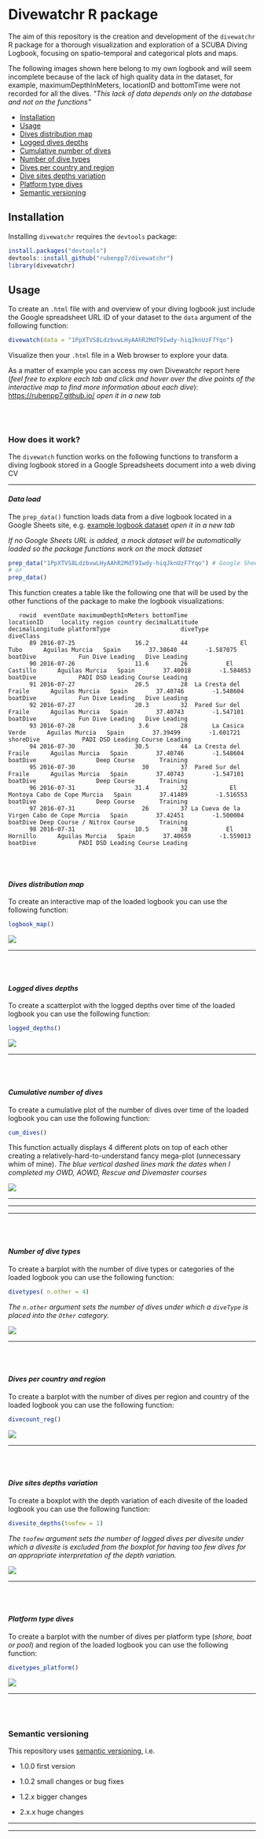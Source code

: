 # Divewatchr R package

The aim of this repository is the creation and development of the `divewatchr` R package for a thorough visualization and exploration of a SCUBA Diving Logbook, focusing on  spatio-temporal and categorical plots and maps.


The following images shown here belong to my own logbook and will seem incomplete because of the lack of high quality data in the dataset, for example, maximumDepthInMeters, locationID and bottomTime were not recorded for all the dives. <i>"This lack of data depends only on the database and not on the functions"</i>


- [Installation](#installation)
- [Usage](#usage)
- [Dives distribution map](#dives-distribution-map)
- [Logged dives depths](#logged-dives-depths)
- [Cumulative number of dives](#cumulative-number-of-dives)
- [Number of dive types](#number-of-dive-types)
- [Dives per country and region](#dives-per-country-and-region)
- [Dive sites depths variation](#dive-sites-depths-variation)
- [Platform type dives](#platform-type-dives)
- [Semantic versioning](#semantic-versioning)


## Installation

Installing `divewatchr` requires the `devtools` package:

```r
install.packages("devtools")
devtools::install_github("rubenpp7/divewatchr")
library(divewatchr)
```  

## Usage

To create an `.html` file with and overview of your diving logbook just include the Google spreadsheet URL ID of your dataset to the `data` argument of the following function:
```r
divewatch(data = "1PpXTVS8LdzbvwLHyAAhR2MdT9Iwdy-hiqJknUzF7Yqo")
``` 
Visualize then your `.html` file in a Web browser to explore your data.

As a matter of example you can access my own Divewatchr report here (<i>feel free to explore each tab and click and hover over the dive points of the interactive map to find more information about each dive</i>):
<a href="https://rubenpp7.github.io/" target="_blank">https://rubenpp7.github.io/</a> <i> open it in a new tab </i>

<br/><br/>

### How does it work?
The `divewatch` function works on the following functions to transform a diving logbook stored in a Google Spreadsheets document into a web diving CV

***

#### <i>Data load</i>
The `prep_data()` function loads data from a dive logbook located in a Google Sheets site, e.g. [example logbook dataset](https://docs.google.com/spreadsheets/d/1PpXTVS8LdzbvwLHyAAhR2MdT9Iwdy-hiqJknUzF7Yqo/edit#gid=1795885743) <i> open it in a new tab </i>

<i>If no Google Sheets URL is added, a mock dataset will be automatically loaded so the package functions work on the mock dataset</i>
```r
prep_data("1PpXTVS8LdzbvwLHyAAhR2MdT9Iwdy-hiqJknUzF7Yqo") # Google Sheets URL ID
# or
prep_data()
```
This function creates a table like the following one that will be used by the other functions of the package to make the logbook visualizations:

```
   rowid  eventDate maximumDepthInMeters bottomTime            locationID     locality region country decimalLatitude decimalLongitude platformType                    diveType      diveClass
      89 2016-07-25                 16.2         44               El Tubo      Aguilas Murcia   Spain        37.38640        -1.587075     boatDive            Fun Dive Leading   Dive Leading
      90 2016-07-26                 11.6         26           El Castillo      Aguilas Murcia   Spain        37.40018        -1.584053     boatDive            PADI DSD Leading Course Leading
      91 2016-07-27                 20.5         28  La Cresta del Fraile      Aguilas Murcia   Spain        37.40746        -1.548604     boatDive            Fun Dive Leading   Dive Leading
      92 2016-07-27                 20.3         32  Pared Sur del Fraile      Aguilas Murcia   Spain        37.40743        -1.547101     boatDive            Fun Dive Leading   Dive Leading
      93 2016-07-28                  3.6         28       La Casica Verde      Aguilas Murcia   Spain        37.39499        -1.601721    shoreDive            PADI DSD Leading Course Leading
      94 2016-07-30                 30.5         44  La Cresta del Fraile      Aguilas Murcia   Spain        37.40746        -1.548604     boatDive                 Deep Course       Training
      95 2016-07-30                   30         37  Pared Sur del Fraile      Aguilas Murcia   Spain        37.40743        -1.547101     boatDive                 Deep Course       Training
      96 2016-07-31                 31.4         32            El Montoya Cabo de Cope Murcia   Spain        37.41489        -1.516553     boatDive                 Deep Course       Training
      97 2016-07-31                   26         37 La Cueva de la Virgen Cabo de Cope Murcia   Spain        37.42451        -1.500004     boatDive Deep Course / Nitrox Course       Training
      98 2016-07-31                 10.5         38           El Hornillo      Aguilas Murcia   Spain        37.40659        -1.559013     boatDive            PADI DSD Leading Course Leading

```
<br/><br/>

#### <i>Dives distribution map</i>

To create an interactive map of the loaded logbook you can use the following function:
```r
logbook_map()

```

![](images/logbook_map2.png)

***
<br/><br/>

#### <i>Logged dives depths</i>

To create a scatterplot with the logged depths over time of the loaded logbook you can use the following function:

```r
logged_depths()

```
![](images/logged_depths.png)  

***
<br/><br/>

#### <i>Cumulative number of dives</i>

To create a cumulative plot of the number of dives over time of the loaded logbook you can use the following function:
```r
cum_dives()

```
This function actually displays 4 different plots on top of each other creating a relatively-hard-to-understand fancy mega-plot (unnecessary whim of mine).
<i> The blue vertical dashed lines mark the dates when I completed my OWD, AOWD, Rescue and Divemaster courses </i>


![](images/cum_dives.png)  

***
***  
***
<br/><br/>

#### <i>Number of dive types</i>

To create a barplot with the number of dive types or categories of the loaded logbook you can use the following function:

```r
divetypes( n.other = 4) 

```
<i>The `n.other` argument sets the number of dives under which a `diveType` is placed into the `Other` category.</i>

![](images/dive_types.png)

***
<br/><br/>

#### <i>Dives per country and region</i>

To create a barplot with the number of dives per region and country of the loaded logbook you can use the following function:
```r
divecount_reg()

```
![](images/divecount_reg.png)

***
<br/><br/>

#### <i>Dive sites depths variation</i>

To create a boxplot with the depth variation of each divesite of the loaded logbook you can use the following function:
```r
divesite_depths(toofew = 1)

```
<i>The `toofew` argument sets the number of logged dives per divesite under which a divesite is excluded from the boxplot for having too few dives for an appropriate interpretation of the depth variation.</i>

![](images/divesite_depths.png)

***
<br/><br/>

#### <i>Platform type dives</i>

To create a barplot with the number of dives per platform type (<i>shore, boat or pool</i>) and region of the loaded logbook you can use the following function:
```r
divetypes_platform()

```
![](images/platform_types.png)

***
<br/><br/>

###  Semantic versioning
This repository uses [semantic versioning](https://semver.org/), i.e. 

* 1.0.0 first version

* 1.0.2 small changes or bug fixes

* 1.2.x bigger changes

* 2.x.x huge changes

***  
***

<!-- ### Contact -->
<!-- * [Twitter](https://twitter.com/rubenperper) -->
<!-- * [Instagram](https://www.instagram.com/ruben.pperez/?hl=en) -->
